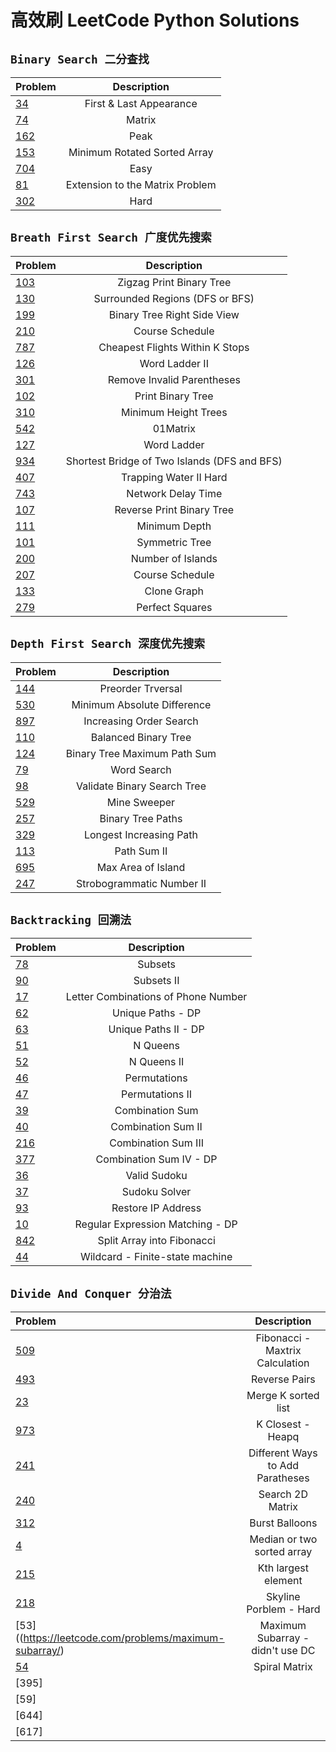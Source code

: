 # 高效刷 LeetCode Python Solutions
## `Binary Search 二分查找`

Problem | Description
:------- | :-----:
[34](https://leetcode.com/problems/find-first-and-last-position-of-element-in-sorted-array/description/) | First & Last Appearance 
[74](https://leetcode.com/problems/search-a-2d-matrix/) | Matrix 
[162](https://leetcode.com/problems/find-peak-element/) | Peak
[153](https://leetcode.com/problems/find-minimum-in-rotated-sorted-array/) | Minimum Rotated Sorted Array
[704](https://leetcode.com/problems/binary-search/) | Easy 
[81](https://leetcode.com/problems/search-in-rotated-sorted-array-ii/) |  Extension to the Matrix Problem 
[302](https://www.lintcode.com/problem/smallest-rectangle-enclosing-black-pixels/description) | Hard 


## `Breath First Search 广度优先搜索`

Problem | Description 
:------- | :-----:
[103](https://leetcode.com/problems/binary-tree-zigzag-level-order-traversal/) | Zigzag Print Binary Tree
[130](https://leetcode.com/problems/surrounded-regions/) | Surrounded Regions (DFS or BFS)
[199](https://leetcode.com/problems/binary-tree-right-side-view/) | Binary Tree Right Side View
[210](https://leetcode.com/problems/course-schedule-ii/) | Course Schedule
[787](https://leetcode.com/problems/cheapest-flights-within-k-stops/) | Cheapest Flights Within K Stops
[126](https://leetcode.com/problems/word-ladder-ii/) | Word Ladder II
[301](https://leetcode.com/problems/remove-invalid-parentheses/) | Remove Invalid Parentheses
[102](https://leetcode.com/problems/binary-tree-level-order-traversal/submissions/)| Print Binary Tree
[310](https://leetcode.com/problems/minimum-height-trees/submissions/)| Minimum Height Trees
[542](https://leetcode.com/problems/01-matrix/)| 01Matrix
[127](https://leetcode.com/problems/word-ladder/submissions/)| Word Ladder
[934](https://leetcode.com/problems/shortest-bridge/submissions/)| Shortest Bridge of Two Islands (DFS and BFS)
[407](https://leetcode.com/problems/trapping-rain-water-ii/)| Trapping Water II Hard
[743](https://leetcode.com/problems/network-delay-time/submissions/)| Network Delay Time
[107](https://leetcode.com/problems/binary-tree-level-order-traversal-ii/)| Reverse Print Binary Tree
[111](https://leetcode.com/problems/minimum-depth-of-binary-tree/)| Minimum Depth
[101](https://leetcode.com/problems/symmetric-tree/submissions/)| Symmetric Tree
[200](https://leetcode.com/problems/number-of-islands/)| Number of Islands
[207](https://leetcode.com/problems/course-schedule/submissions/)| Course Schedule
[133](https://leetcode.com/problems/clone-graph/submissions/)| Clone Graph
[279](https://leetcode.com/problems/perfect-squares/submissions/)| Perfect Squares

## `Depth First Search 深度优先搜索`

Problem | Description 
:------- | :-----:
[144](https://leetcode.com/problems/binary-tree-preorder-traversal/submissions/) | Preorder Trversal
[530](https://leetcode.com/problems/minimum-absolute-difference-in-bst/) | Minimum Absolute Difference
[897](https://leetcode.com/problems/increasing-order-search-tree/) | Increasing Order Search 
[110](https://leetcode.com/problems/balanced-binary-tree/) | Balanced Binary Tree
[124](https://leetcode.com/problems/binary-tree-maximum-path-sum/) | Binary Tree Maximum Path Sum
[79](https://leetcode.com/problems/word-search/) | Word Search
[98](https://leetcode.com/problems/validate-binary-search-tree/) | Validate Binary Search Tree
[529](https://leetcode.com/problems/minesweeper/) | Mine Sweeper
[257](https://leetcode.com/problems/binary-tree-paths/submissions/) | Binary Tree Paths
[329](https://leetcode.com/problems/longest-increasing-path-in-a-matrix/) | Longest Increasing Path
[113](https://leetcode.com/problems/path-sum-ii/) | Path Sum II
[695](https://leetcode.com/problems/max-area-of-island/) | Max Area of Island
[247](https://leetcode.com/problems/strobogrammatic-number-ii/) | Strobogrammatic Number II


## `Backtracking 回溯法`
Problem | Description 
:------- | :-----:
[78](https://leetcode.com/problems/subsets/) | Subsets
[90](https://leetcode.com/problems/subsets-ii/)| Subsets II 
[17](https://leetcode.com/problems/letter-combinations-of-a-phone-number/) | Letter Combinations of Phone Number
[62](https://leetcode.com/problems/unique-paths/) | Unique Paths - DP
[63](https://leetcode.com/problems/unique-paths-ii/) | Unique Paths II - DP
[51](https://leetcode.com/problems/n-queens/) | N Queens 
[52](https://leetcode.com/problems/n-queens-ii/) | N Queens II 
[46](https://leetcode.com/problems/permutations/) | Permutations 
[47](https://leetcode.com/problems/permutations-ii/) | Permutations II
[39](https://leetcode.com/problems/combination-sum/) | Combination Sum
[40](https://leetcode.com/problems/combination-sum-ii/) | Combination Sum II 
[216](https://leetcode.com/problems/combination-sum-iii/) | Combination Sum III
[377](https://leetcode.com/problems/combination-sum-iv/) | Combination Sum IV - DP
[36](https://leetcode.com/problems/valid-sudoku/) | Valid Sudoku
[37](https://leetcode.com/problems/sudoku-solver/) | Sudoku Solver 
[93](https://leetcode.com/problems/restore-ip-addresses/) | Restore IP Address
[10](https://leetcode.com/problems/regular-expression-matching/) | Regular Expression Matching - DP 
[842](https://leetcode.com/problems/split-array-into-fibonacci-sequence/) | Split Array into Fibonacci
[44](https://leetcode.com/problems/wildcard-matching/) | Wildcard - Finite-state machine

## `Divide And Conquer 分治法`
Problem | Description 
:------- | :-----:
[509](https://leetcode.com/problems/fibonacci-number/) | Fibonacci - Maxtrix Calculation
[493](https://leetcode.com/problems/reverse-pairs/) | Reverse Pairs
[23](https://leetcode.com/problems/merge-k-sorted-lists/) | Merge K sorted list
[973](https://leetcode.com/problems/k-closest-points-to-origin/) | K Closest - Heapq
[241](https://leetcode.com/problems/different-ways-to-add-parentheses/) | Different Ways to Add Paratheses
[240](https://leetcode.com/problems/search-a-2d-matrix-ii/) | Search 2D Matrix
[312](https://leetcode.com/problems/burst-balloons/submissions/) | Burst Balloons
[4](https://leetcode.com/problems/median-of-two-sorted-arrays/)| Median or two sorted array
[215](https://leetcode.com/problems/kth-largest-element-in-an-array/) | Kth largest element
[218](https://leetcode.com/problems/the-skyline-problem/) | Skyline Porblem - Hard
[53]((https://leetcode.com/problems/maximum-subarray/) | Maximum Subarray - didn't use DC
[54](https://leetcode.com/problems/spiral-matrix/) | Spiral Matrix
[395] |
[59] |
[644] |
[617] |


